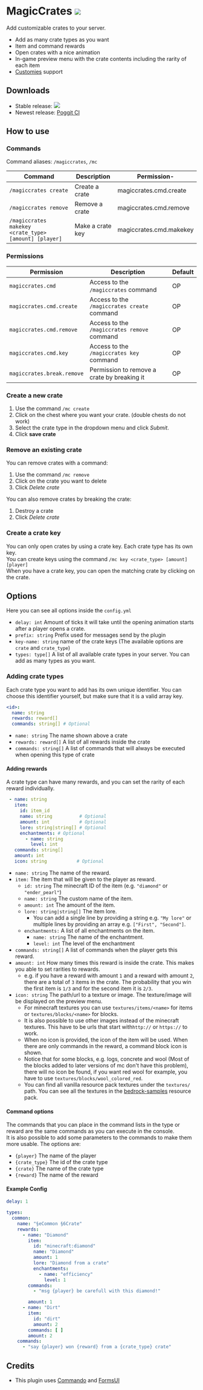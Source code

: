 # MagicCrates [![](https://poggit.pmmp.io/shield.dl.total/MagicCrates)](https://poggit.pmmp.io/p/MagicCrates)

Add customizable crates to your server.
- Add as many crate types as you want
- Item and command rewards
- Open crates with a nice animation
- In-game preview menu with the crate contents including the rarity of each item
- [Customies](https://github.com/CustomiesDevs/Customies) support

## Downloads

- Stable release: [![](https://poggit.pmmp.io/shield.api/MagicCrates)](https://poggit.pmmp.io/p/MagicCrates)
- Newest release: [Poggit CI](https://poggit.pmmp.io/ci/Hebbinkpro/MagicCrates/MagicCrates)

## How to use

### Commands

Command aliases: `/magiccrates`, `/mc`

| Command                                               | Description      | Permission-             |
|-------------------------------------------------------|------------------|-------------------------|
| `/magiccrates create`                                 | Create a crate   | magiccrates.cmd.create  |
| `/magiccrates remove`                                 | Remove a crate   | magiccrates.cmd.remove  |
| `/magiccrates makekey <crate_type> [amount] [player]` | Make a crate key | magiccrates.cmd.makekey |

### Permissions

| Permission                 | Description                                 | Default |
|----------------------------|---------------------------------------------|---------|
| `magiccrates.cmd`          | Access to the `/magiccrates` command        | OP      |
| `magiccrates.cmd.create`   | Access to the `/magiccrates create` command | OP      |
| `magiccrates.cmd.remove`   | Access to the `/magiccrates remove` command | OP      |
| `magiccrates.cmd.key`      | Access to the `/magiccrates key` command    | OP      |
| `magiccrates.break.remove` | Permission to remove a crate by breaking it | OP      |

### Create a new crate

1. Use the command `/mc create`
2. Click on the chest where you want your crate. (double chests do not work)
3. Select the crate type in the dropdown menu and click _Submit_.
4. Click **save crate**

### Remove an existing crate

You can remove crates with a command:

1. Use the command `/mc remove`
2. Click on the crate you want to delete
3. Click _Delete crate_

You can also remove crates by breaking the crate:

1. Destroy a crate
2. Click _Delete crate_

### Create a crate key

You can only open crates by using a crate key. Each crate type has its own key.<br>
You can create keys using the command `/mc key <crate_type> [amount] [player]`<br>
When you have a crate key, you can open the matching crate by clicking on the crate.

## Options

Here you can see all options inside the `config.yml`

- `delay: int` Amount of ticks it will take until the opening animation starts after a player opens a crate.
- `prefix: string` Prefix used for messages send by the plugin
- `key-name: string` name of the crate keys (The available options are `crate` and `crate_type`)
- `types: type[]` A list of all available crate types in your server. You can add as many types as you want.

### Adding crate types

Each crate type you want to add has its own unique identifier. You can choose this identifier yourself, but make sure
that it is a valid array key.

```yml
<id>:
  name: string
  rewards: reward[]
  commands: string[] # Optional
```

- `name: string` The name shown above a crate
- `rewards: reward[]` A list of all rewards inside the crate
- `commands: string[]` A list of commands that will always be executed when opening this type of crate

#### Adding rewards

A crate type can have many rewards, and you can set the rarity of each reward individually.

```yml
 - name: string
   item:
     id: item_id
     name: string          # Optional
     amount: int           # Optional
     lore: string|string[] # Optional
     enchantments: # Optional
       - name: string
         level: int
   commands: string[]
   amount: int
   icon: string           # Optional
```

- `name: string` The name of the reward.
- `item:` The item that will be given to the player as reward.
    - `id: string` The minecraft ID of the item (e.g. `"diamond"` or `"ender_pearl"`)
    - `name: string` The custom name of the item.
    - `amount: int` The amount of the item.
    - `lore: string|string[]` The item lore.
        - You can add a single line by providing a string e.g. `"My lore"` or multiple lines by providing an array
          e.g. `["First", "Second"]`.
    - `enchantments:` A list of all enchantments on the item.
        - `name: string` The name of the enchantment.
        - `level: int` The level of the enchantment
- `commands: string[]` A list of commands when the player gets this reward.
- `amount: int` How many times this reward is inside the crate. This makes you able to set rarities to rewards.
    - e.g. if you have a reward with amount `1` and a reward with amount `2`, there are a total of `3` items in the
      crate.
      The probability that you win the first item is `1/3` and for the second item it is `2/3`.
- `icon: string` The path/url to a texture or image. The texture/image will be displayed on the preview menu.
    - For minecraft textures you can use `textures/items/<name>` for items or `textures/blocks/<name>` for blocks.
    - It is also possible to use other images instead of the minecraft textures. This have to be urls that start
      with`http://` or `https://` to work.
    - When no icon is provided, the icon of the item will be used. When there are only commands in the reward, a command
      block icon is shown.
    - Notice that for some blocks, e.g. logs, concrete and wool (Most of the blocks added to later versions of mc don't
      have this problem), there will no icon be found, if you want red wool for example, you have to
      use `textures/blocks/wool_colored_red`.
    - You can find all vanilla resource pack textures under the `textures/` path. You can see all the textures in
      the [bedrock-samples](https://github.com/Mojang/bedrock-samples/) resource pack.

#### Command options

The commands that you can place in the command lists in the type or reward are the same commands as you can execute in
the console.<br>
It is also possible to add some parameters to the commands to make them more usable. The options are:

- `{player}` The name of the player
- `{crate_type}` The id of the crate type
- `{crate}` The name of the crate type
- `{reward}` The name of the reward

#### Example Config

```yml
delay: 1

types:
  common:
    name: "§eCommon §6Crate"
    rewards:
      - name: "Diamond"
        item:
          id: "minecraft:diamond"
          name: "Diamond"
          amount: 1
          lore: "Diamond from a crate"
          enchantments:
            - name: "efficiency"
              level: 1
        commands:
          - "msg {player} be carefull with this diamond!"

        amount: 1
      - name: "Dirt"
        item:
          id: "dirt"
          amount: 2
        commands: [ ]
        amount: 2
    commands:
      - "say {player} won {reward} from a {crate_type} crate"

```

## Credits

- This plugin uses [Commando](https://github.com/CortexPE/Commando) and [FormsUI](https://github.com/Vecnavium/FormsUI)
